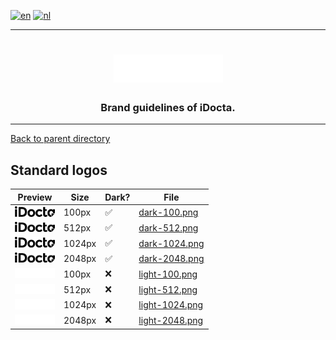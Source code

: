 [![en](https://img.shields.io/badge/lang-en-red.svg)](https://github.com/iDocta/brand-guide/blob/main/logo/standard/README.md)
[![nl](https://img.shields.io/badge/lang-nl-green.svg)](https://github.com/iDocta/brand-guide/blob/main/logo/standard/README.nl.md)

---

<h1 align="center">
    <a href="https://www.idocta.be">    
        <picture>
            <source media="(prefers-color-scheme: dark)" srcset="https://raw.githubusercontent.com/iDocta/brand-guide/main/logo/source/light.svg">
            <source media="(prefers-color-scheme: light)" srcset="https://raw.githubusercontent.com/iDocta/brand-guide/main/logo/source/dark.svg">
            <img width="175px" alt="Shows a black logo in light color mode and a white one in dark color mode." src="https://raw.githubusercontent.com/iDocta/brand-guide/main/logo/source/light.svg">
        </picture>
    </a> 
</h1>
 
<h3 align="center">Brand guidelines of iDocta.</h3>

---

[Back to parent directory](../README.md)

## Standard logos

| Preview                                                                                                              | Size   | Dark? | File                                                                                           |
| -------------------------------------------------------------------------------------------------------------------- | ------ | ----- | ---------------------------------------------------------------------------------------------- |
| <img src='https://github.com/iDocta/brand-guide/blob/main/logo/standard/dark-100.png?raw=true' width='64' alt=''/>   | 100px  | ✅     | [dark-100.png](https://github.com/iDocta/brand-guide/blob/main/logo/standard/dark-100.png)     |
| <img src='https://github.com/iDocta/brand-guide/blob/main/logo/standard/dark-512.png?raw=true' width='64' alt=''/>   | 512px  | ✅     | [dark-512.png](https://github.com/iDocta/brand-guide/blob/main/logo/standard/dark-512.png)     |
| <img src='https://github.com/iDocta/brand-guide/blob/main/logo/standard/dark-1024.png?raw=true' width='64' alt=''/>  | 1024px | ✅     | [dark-1024.png](https://github.com/iDocta/brand-guide/blob/main/logo/standard/dark-1024.png)   |
| <img src='https://github.com/iDocta/brand-guide/blob/main/logo/standard/dark-2048.png?raw=true' width='64' alt=''/>  | 2048px | ✅     | [dark-2048.png](https://github.com/iDocta/brand-guide/blob/main/logo/standard/dark-2048.png)   |
| <img src='https://github.com/iDocta/brand-guide/blob/main/logo/standard/light-100.png?raw=true' width='64' alt=''/>  | 100px  | ❌     | [light-100.png](https://github.com/iDocta/brand-guide/blob/main/logo/standard/light-100.png)   |
| <img src='https://github.com/iDocta/brand-guide/blob/main/logo/standard/light-512.png?raw=true' width='64' alt=''/>  | 512px  | ❌     | [light-512.png](https://github.com/iDocta/brand-guide/blob/main/logo/standard/light-512.png)   |
| <img src='https://github.com/iDocta/brand-guide/blob/main/logo/standard/light-1024.png?raw=true' width='64' alt=''/> | 1024px | ❌     | [light-1024.png](https://github.com/iDocta/brand-guide/blob/main/logo/standard/light-1024.png) |
| <img src='https://github.com/iDocta/brand-guide/blob/main/logo/standard/light-2048.png?raw=true' width='64' alt=''/> | 2048px | ❌     | [light-2048.png](https://github.com/iDocta/brand-guide/blob/main/logo/standard/light-2048.png) |
